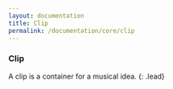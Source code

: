 ```yaml
---
layout: documentation
title: Clip
permalink: /documentation/core/clip
---
```


### Clip
A clip is a container for a musical idea.
{: .lead}